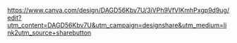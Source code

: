 https://www.canva.com/design/DAGD56Kbv7U/3iVPh9VfVIKmhPxgp9d9ug/edit?utm_content=DAGD56Kbv7U&utm_campaign=designshare&utm_medium=link2utm_source+sharebutton
